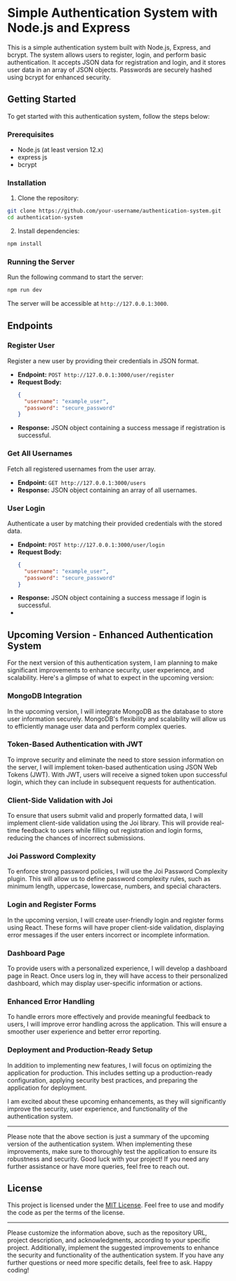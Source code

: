 # Simple Authentication System with Node.js and Express

This is a simple authentication system built with Node.js, Express, and bcrypt. The system allows users to register, login, and perform basic authentication. It accepts JSON data for registration and login, and it stores user data in an array of JSON objects. Passwords are securely hashed using bcrypt for enhanced security.

## Getting Started

To get started with this authentication system, follow the steps below:

### Prerequisites

- Node.js (at least version 12.x)
- express js
- bcrypt

### Installation

1. Clone the repository:

```bash
git clone https://github.com/your-username/authentication-system.git
cd authentication-system
```

2. Install dependencies:

```bash
npm install
```

### Running the Server

Run the following command to start the server:

```bash
npm run dev
```

The server will be accessible at `http://127.0.0.1:3000`.

## Endpoints

### Register User

Register a new user by providing their credentials in JSON format.

- **Endpoint:** `POST http://127.0.0.1:3000/user/register`
- **Request Body:**
  ```json
  {
    "username": "example_user",
    "password": "secure_password"
  }
  ```
- **Response:** JSON object containing a success message if registration is successful.

### Get All Usernames

Fetch all registered usernames from the user array.

- **Endpoint:** `GET http://127.0.0.1:3000/users`
- **Response:** JSON object containing an array of all usernames.

### User Login

Authenticate a user by matching their provided credentials with the stored data.

- **Endpoint:** `POST http://127.0.0.1:3000/user/login`
- **Request Body:**
  ```json
  {
    "username": "example_user",
    "password": "secure_password"
  }
  ```
- **Response:** JSON object containing a success message if login is successful.
- 


 ## Upcoming Version - Enhanced Authentication System

For the next version of this authentication system, I am planning to make significant improvements to enhance security, user experience, and scalability. Here's a glimpse of what to expect in the upcoming version:

### MongoDB Integration

In the upcoming version, I will integrate MongoDB as the database to store user information securely. MongoDB's flexibility and scalability will allow us to efficiently manage user data and perform complex queries.

### Token-Based Authentication with JWT

To improve security and eliminate the need to store session information on the server, I will implement token-based authentication using JSON Web Tokens (JWT). With JWT, users will receive a signed token upon successful login, which they can include in subsequent requests for authentication.

### Client-Side Validation with Joi

To ensure that users submit valid and properly formatted data, I will implement client-side validation using the Joi library. This will provide real-time feedback to users while filling out registration and login forms, reducing the chances of incorrect submissions.

### Joi Password Complexity

To enforce strong password policies, I will use the Joi Password Complexity plugin. This will allow us to define password complexity rules, such as minimum length, uppercase, lowercase, numbers, and special characters.

### Login and Register Forms

In the upcoming version, I will create user-friendly login and register forms using React. These forms will have proper client-side validation, displaying error messages if the user enters incorrect or incomplete information.

### Dashboard Page

To provide users with a personalized experience, I will develop a dashboard page in React. Once users log in, they will have access to their personalized dashboard, which may display user-specific information or actions.

### Enhanced Error Handling

To handle errors more effectively and provide meaningful feedback to users, I will improve error handling across the application. This will ensure a smoother user experience and better error reporting.

### Deployment and Production-Ready Setup

In addition to implementing new features, I will focus on optimizing the application for production. This includes setting up a production-ready configuration, applying security best practices, and preparing the application for deployment.

I am excited about these upcoming enhancements, as they will significantly improve the security, user experience, and functionality of the authentication system.

---
Please note that the above section is just a summary of the upcoming version of the authentication system. When implementing these improvements, make sure to thoroughly test the application to ensure its robustness and security. Good luck with your project! If you need any further assistance or have more queries, feel free to reach out.
## License

This project is licensed under the [MIT License](LICENSE). Feel free to use and modify the code as per the terms of the license.

---
Please customize the information above, such as the repository URL, project description, and acknowledgments, according to your specific project. Additionally, implement the suggested improvements to enhance the security and functionality of the authentication system. If you have any further questions or need more specific details, feel free to ask. Happy coding!
